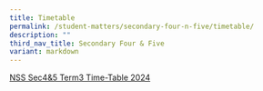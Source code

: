 ```yaml
---
title: Timetable
permalink: /student-matters/secondary-four-n-five/timetable/
description: ""
third_nav_title: Secondary Four & Five
variant: markdown
---
```

[NSS Sec4&5 Term3 Time-Table 2024](/files/Timetable/2024_NSS_Term_3_sec45_classes.pdf)